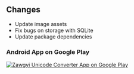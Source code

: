 ## Changes

* Update image assets
* Fix bugs on storage with SQLite
* Update package dependencies

### Android App on Google Play

[![Zawgyi Unicode Converter App on Google Play](https://zawgyi-unicode-converter.myanmartools.org/assets/images/uploads/google-play-badge-140w.png)](https://play.google.com/store/apps/details?id=com.dagonmetric.zawgyiunicodeconverter&pcampaignid=MKT-Other-global-all-co-prtnr-py-PartBadge-Mar2515-1)
